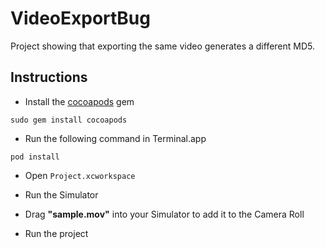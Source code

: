 # VideoExportBug

Project showing that exporting the same video generates a different MD5.

## Instructions

- Install the [cocoapods](https://cocoapods.org) gem

```
sudo gem install cocoapods
```

- Run the following command in Terminal.app

```
pod install
```

- Open `Project.xcworkspace`

- Run the Simulator

- Drag **"sample.mov"** into your Simulator to add it to the Camera Roll

- Run the project
